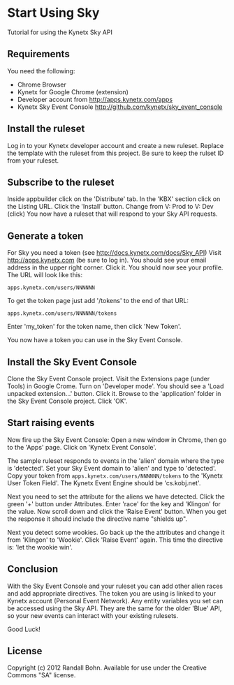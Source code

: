 # Start Using Sky
Tutorial for using the Kynetx Sky API

## Requirements
You need the following:
 * Chrome Browser
 * Kynetx for Google Chrome (extension)
 * Developer account from http://apps.kynetx.com/apps
 * Kynetx Sky Event Console http://github.com/kynetx/sky_event_console

## Install the ruleset
Log in to your Kynetx developer account and create a new ruleset.
Replace the template with the ruleset from this project. Be sure to
keep the rulset ID from your ruleset.

## Subscribe to the ruleset
Inside appbuilder click on the 'Distribute' tab.
In the 'KBX' section click on the Listing URL.
Click the 'Install' button.
Change from V: Prod to V: Dev (click)
You now have a ruleset that will respond to your Sky API requests.

## Generate a token
For Sky you need a token (see http://docs.kynetx.com/docs/Sky_API)
Visit http://apps.kynetx.com (be sure to log in).
You should see your email address in the upper right corner.
Click it. You should now see your profile. The URL will look like this:

    apps.kynetx.com/users/NNNNNN

To get the token page just add '/tokens' to the end of that URL:

    apps.kynetx.com/users/NNNNNN/tokens

Enter 'my_token' for the token name, then click 'New Token'.

You now have a token you can use in the Sky Event Console.

## Install the Sky Event Console
Clone the Sky Event Console project.
Visit the Extensions page (under Tools) in Google Crome.
Turn on 'Developer mode'. You should see a 'Load unpacked extension...' button.
Click it. Browse to the 'application' folder in the Sky Event Console project.
Click 'OK'.

## Start raising events
Now fire up the Sky Event Console: Open a new window in Chrome, then go
to the 'Apps' page. Click on 'Kynetx Event Console'.

The sample ruleset responds to events in the 'alien' domain where the type
is 'detected'. Set your Sky Event domain to 'alien' and type to 'detected'.
Copy your token from `apps.kynetx.com/users/NNNNNN/tokens` to the 
'Kynetx User Token Field'. The Kynetx Event Engine should be 
'cs.kobj.net'.

Next you need to set the attribute for the aliens we have detected.
Click the green '+' button under Attributes.
Enter 'race' for the key and 'Klingon' for the value.
Now scroll down and click the 'Raise Event' button.
When you get the response it should include the directive name "shields up".

Next you detect some wookies. Go back up the the attributes and change it
from 'Klingon' to 'Wookie'. Click 'Raise Event' again. This time the 
directive is: 'let the wookie win'.

## Conclusion
With the Sky Event Console and your ruleset you can add other alien races
and add appropriate directives. The token you are using is linked to your
Kynetx account (Personal Event Network). Any entity variables you set can
be accessed using the Sky API. They are the same for the older 'Blue' API,
so your new events can interact with your existing rulesets.

Good Luck!

## License
Copyright (c) 2012 Randall Bohn.
Available for use under the Creative Commons "SA" license.

